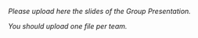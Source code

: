 _Please upload here the slides of the Group Presentation._  
  
 _You should upload one file per team._
